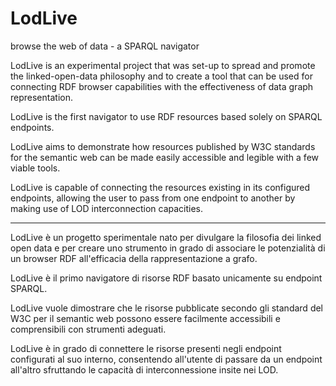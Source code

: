 LodLive
=======

browse the web of data - a SPARQL navigator

LodLive is an experimental project that was set-up to spread and promote the linked-open-data philosophy and to create a tool that can be used for connecting RDF browser capabilities with the effectiveness of data graph representation. 

LodLive is the first navigator to use RDF resources based solely on SPARQL endpoints. 

LodLive aims to demonstrate how resources published by W3C standards for the semantic web can be made easily accessible and legible with a few viable tools. 

LodLive is capable of connecting the resources existing in its configured endpoints, allowing the user to pass from one endpoint to another by making use of LOD interconnection capacities.

---------

LodLive è un progetto sperimentale nato per divulgare la filosofia dei linked open data e per creare uno strumento in grado di associare le potenzialità di un browser RDF all'efficacia della rappresentazione a grafo. 

LodLive è il primo navigatore di risorse RDF basato unicamente su endpoint SPARQL.

LodLive vuole dimostrare che le risorse pubblicate secondo gli standard del W3C per il semantic web possono essere facilmente accessibili e comprensibili con strumenti adeguati. 

LodLive è in grado di connettere le risorse presenti negli endpoint configurati al suo interno, consentendo all'utente di passare da un endpoint all'altro sfruttando le capacità di interconnessione insite nei LOD.


